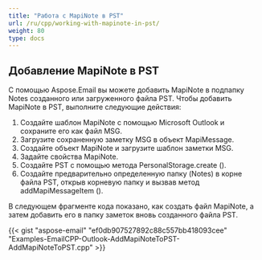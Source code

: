 ```yaml
---
title: "Работа с MapiNote в PST"
url: /ru/cpp/working-with-mapinote-in-pst/
weight: 80
type: docs
---
```


## **Добавление MapiNote в PST**
С помощью Aspose.Email вы можете добавить MapiNote в подпапку Notes созданного или загруженного файла PST. Чтобы добавить MapiNote в PST, выполните следующие действия:

1. Создайте шаблон MapiNote с помощью Microsoft Outlook и сохраните его как файл MSG.
1. Загрузите сохраненную заметку MSG в объект MapiMessage.
1. Создайте объект MapiNote и загрузите шаблон заметки MSG.
1. Задайте свойства MapiNote.
1. Создайте PST с помощью метода PersonalStorage.create ().
1. Создайте предварительно определенную папку (Notes) в корне файла PST, открыв корневую папку и вызвав метод addMapiMessageItem ().

В следующем фрагменте кода показано, как создать файл MapiNote, а затем добавить его в папку заметок вновь созданного файла PST.



{{< gist "aspose-email" "ef0db907527892c88c557bb418093cee" "Examples-EmailCPP-Outlook-AddMapiNoteToPST-AddMapiNoteToPST.cpp" >}}
